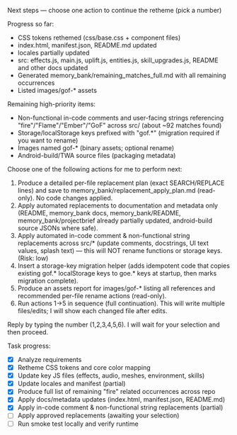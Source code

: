 Next steps — choose one action to continue the retheme (pick a number)

Progress so far:
- CSS tokens rethemed (css/base.css + component files)
- index.html, manifest.json, README.md updated
- locales partially updated
- src: effects.js, main.js, uplift.js, entities.js, skill_upgrades.js, README and other docs updated
- Generated memory_bank/remaining_matches_full.md with all remaining occurrences
- Listed images/gof-* assets

Remaining high-priority items:
- Non-functional in-code comments and user-facing strings referencing "fire"/"Flame"/"Ember"/"GoF" across src/ (about ~92 matches found)
- Storage/localStorage keys prefixed with "gof.*" (migration required if you want to rename)
- Images named gof-* (binary assets; optional rename)
- Android-build/TWA source files (packaging metadata)

Choose one of the following actions for me to perform next:
1) Produce a detailed per-file replacement plan (exact SEARCH/REPLACE lines) and save to memory_bank/replacement_apply_plan.md (read-only). No code changes applied.
2) Apply automated replacements to documentation and metadata only (README, memory_bank docs, memory_bank/README, memory_bank/projectbrief already partially updated, android-build source JSONs where safe).
3) Apply automated in-code comment & non-functional string replacements across src/* (update comments, docstrings, UI text values, splash text) — this will NOT rename functions or storage keys. (Risk: low)
4) Insert a storage-key migration helper (adds idempotent code that copies existing gof.* localStorage keys to goe.* keys at startup, then marks migration complete).
5) Produce an assets report for images/gof-* listing all references and recommended per-file rename actions (read-only).
6) Run actions 1→5 in sequence (full continuation). This will write multiple files/edits; I will show each changed file after edits.

Reply by typing the number (1,2,3,4,5,6). I will wait for your selection and then proceed.

Task progress:
- [x] Analyze requirements
- [x] Retheme CSS tokens and core color mapping
- [x] Update key JS files (effects, audio, meshes, environment, skills)
- [x] Update locales and manifest (partial)
- [x] Produce full list of remaining "fire" related occurrences across repo
- [x] Apply docs/metadata updates (index.html, manifest.json, README.md)
- [x] Apply in-code comment & non-functional string replacements (partial)
- [ ] Apply approved replacements (awaiting your selection)
- [ ] Run smoke test locally and verify runtime
